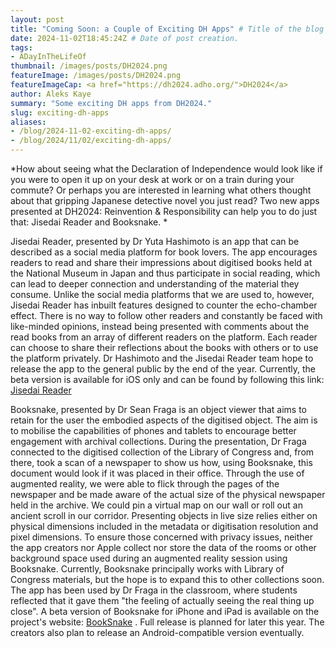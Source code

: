 ```yaml
---
layout: post
title: "Coming Soon: a Couple of Exciting DH Apps" # Title of the blog post.
date: 2024-11-02T18:45:24Z # Date of post creation.
tags:
- ADayInTheLifeOf
thumbnail: /images/posts/DH2024.png
featureImage: /images/posts/DH2024.png
featureImageCap: <a href="https://dh2024.adho.org/">DH2024</a>
author: Aleks Kaye
summary: "Some exciting DH apps from DH2024."
slug: exciting-dh-apps
aliases:
- /blog/2024-11-02-exciting-dh-apps/
- /blog/2024/11/02/exciting-dh-apps/
---
```


*How about seeing what the Declaration of Independence would look like if you were to open it up on your desk at work or on a train during your commute? Or perhaps you are interested in learning what others thought about that gripping Japanese detective novel you just read? Two new apps presented at DH2024: Reinvention & Responsibility can help you to do just that: Jisedai Reader and Booksnake. 
*

<!--more-->

Jisedai Reader, presented by Dr Yuta Hashimoto is an app that can be described as a social media platform for book lovers. The app encourages readers to read and share their impressions about digitised books held at the National Museum in Japan and thus participate in social reading, which can lead to deeper connection and understanding of the material they consume. Unlike the social media platforms that we are used to, however, Jisedai Reader has inbuilt features designed to counter the echo-chamber effect. There is no way to follow other readers and constantly be faced with like-minded opinions, instead being presented with comments about the read books from an array of different readers on the platform. Each reader can choose to share their reflections about the books with others or to use the platform privately. Dr Hashimoto and the Jisedai Reader team hope to release the app to the general public by the end of the year. Currently, the beta version is available for iOS only and can be found by following this link: [Jisedai Reader](https://testflight.apple.com/join/v4jUkYh8)

Booksnake, presented by Dr Sean Fraga is an object viewer that aims to retain for the user the embodied aspects of the digitised object. The aim is to mobilise the capabilities of phones and tablets to encourage better engagement with archival collections. During the presentation, Dr Fraga connected to the digitised collection of the Library of Congress and, from there, took a scan of a newspaper to show us how, using Booksnake, this document would look if it was placed in their office. Through the use of augmented reality, we were able to flick through the pages of the newspaper and be made aware of the actual size of the physical newspaper held in the archive. We could pin a virtual map on our wall or roll out an ancient scroll in our corridor. Presenting objects in live size relies either on physical dimensions included in the metadata or digitisation resolution and pixel dimensions. To ensure those concerned with privacy issues, neither the app creators nor Apple collect nor store the data of the rooms or other background space used during an augmented reality session using Booksnake. Currently, Booksnake principally works with Library of Congress materials, but the hope is to expand this to other collections soon. The app has been used by Dr Fraga in the classroom, where students reflected that it gave them "the feeling of actually seeing the real thing up close". A beta version of Booksnake for iPhone and iPad is available on the project's website: [BookSnake](https://booksnake.app/) . Full release is planned for later this year. The creators also plan to release an Android-compatible version eventually. 